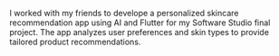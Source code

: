I worked with my friends to develope a personalized skincare recommendation app using AI and Flutter for my Software Studio final project. The app analyzes user preferences and skin types to provide tailored product recommendations.
